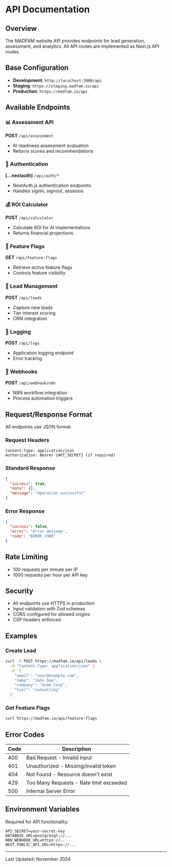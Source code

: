# API Documentation

## Overview

The MADFAM website API provides endpoints for lead generation, assessment, and analytics. All API routes are implemented as Next.js API routes.

## Base Configuration

- **Development**: `http://localhost:3000/api`
- **Staging**: `https://staging.madfam.io/api`
- **Production**: `https://madfam.io/api`

## Available Endpoints

### 📊 Assessment API

**POST** `/api/assessment`

- AI readiness assessment evaluation
- Returns scores and recommendations

### 🔐 Authentication

**[...nextauth]** `/api/auth/*`

- NextAuth.js authentication endpoints
- Handles signin, signout, sessions

### 💰 ROI Calculator

**POST** `/api/calculator`

- Calculate ROI for AI implementations
- Returns financial projections

### 🚩 Feature Flags

**GET** `/api/feature-flags`

- Retrieve active feature flags
- Controls feature visibility

### 📧 Lead Management

**POST** `/api/leads`

- Capture new leads
- Tier interest scoring
- CRM integration

### 📝 Logging

**POST** `/api/logs`

- Application logging endpoint
- Error tracking

### 🔗 Webhooks

**POST** `/api/webhook/n8n`

- N8N workflow integration
- Process automation triggers

## Request/Response Format

All endpoints use JSON format:

### Request Headers

```http
Content-Type: application/json
Authorization: Bearer {API_SECRET} (if required)
```

### Standard Response

```json
{
  "success": true,
  "data": {},
  "message": "Operation successful"
}
```

### Error Response

```json
{
  "success": false,
  "error": "Error message",
  "code": "ERROR_CODE"
}
```

## Rate Limiting

- 100 requests per minute per IP
- 1000 requests per hour per API key

## Security

- All endpoints use HTTPS in production
- Input validation with Zod schemas
- CORS configured for allowed origins
- CSP headers enforced

## Examples

### Create Lead

```bash
curl -X POST https://madfam.io/api/leads \
  -H "Content-Type: application/json" \
  -d '{
    "email": "user@example.com",
    "name": "John Doe",
    "company": "Acme Corp",
    "tier": "consulting"
  }'
```

### Get Feature Flags

```bash
curl https://madfam.io/api/feature-flags
```

## Error Codes

| Code | Description                             |
| ---- | --------------------------------------- |
| 400  | Bad Request - Invalid input             |
| 401  | Unauthorized - Missing/invalid token    |
| 404  | Not Found - Resource doesn't exist      |
| 429  | Too Many Requests - Rate limit exceeded |
| 500  | Internal Server Error                   |

## Environment Variables

Required for API functionality:

```env
API_SECRET=your-secret-key
DATABASE_URL=postgresql://...
N8N_WEBHOOK_URL=https://...
NEXT_PUBLIC_API_URL=https://...
```

---

Last Updated: November 2024
